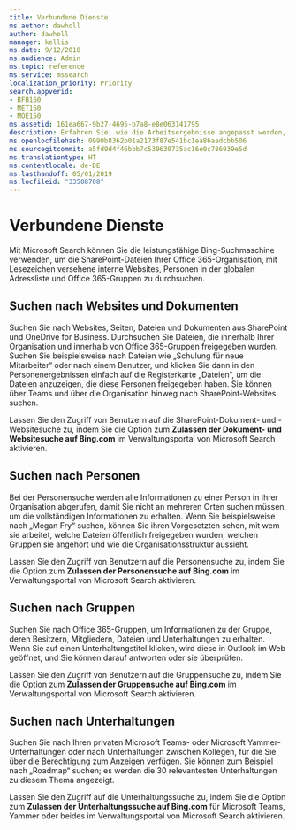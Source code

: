 ```yaml
---
title: Verbundene Dienste
ms.author: dawholl
author: dawholl
manager: kellis
ms.date: 9/12/2018
ms.audience: Admin
ms.topic: reference
ms.service: mssearch
localization_priority: Priority
search.appverid:
- BFB160
- MET150
- MOE150
ms.assetid: 161ea667-9b27-4695-b7a8-e8e063141795
description: Erfahren Sie, wie die Arbeitsergebnisse angepasst werden, die bei Verwendung von Microsoft Search angezeigt werden.
ms.openlocfilehash: 0990b8362b01a2173f87e541bc1ea86aadcbb506
ms.sourcegitcommit: a5fd9d4f46bbb7c539630735ac16e0c786939e5d
ms.translationtype: HT
ms.contentlocale: de-DE
ms.lasthandoff: 05/01/2019
ms.locfileid: "33508708"
---
```

# <a name="connected-services"></a>Verbundene Dienste

Mit Microsoft Search können Sie die leistungsfähige Bing-Suchmaschine verwenden, um die SharePoint-Dateien Ihrer Office 365-Organisation, mit Lesezeichen versehene interne Websites, Personen in der globalen Adressliste und Office 365-Gruppen zu durchsuchen.
  
## <a name="search-for-sites-and-documents"></a>Suchen nach Websites und Dokumenten

Suchen Sie nach Websites, Seiten, Dateien und Dokumenten aus SharePoint und OneDrive for Business. Durchsuchen Sie Dateien, die innerhalb Ihrer Organisation und innerhalb von Office 365-Gruppen freigegeben wurden. Suchen Sie beispielsweise nach Dateien wie „Schulung für neue Mitarbeiter“ oder nach einem Benutzer, und klicken Sie dann in den Personenergebnissen einfach auf die Registerkarte „Dateien“, um die Dateien anzuzeigen, die diese Personen freigegeben haben. Sie können über Teams und über die Organisation hinweg nach SharePoint-Websites suchen.
  
Lassen Sie den Zugriff von Benutzern auf die SharePoint-Dokument- und -Websitesuche zu, indem Sie die Option zum **Zulassen der Dokument- und Websitesuche auf Bing.com** im Verwaltungsportal von Microsoft Search aktivieren. 
  
## <a name="search-for-people"></a>Suchen nach Personen

Bei der Personensuche werden alle Informationen zu einer Person in Ihrer Organisation abgerufen, damit Sie nicht an mehreren Orten suchen müssen, um die vollständigen Informationen zu erhalten. Wenn Sie beispielsweise nach „Megan Fry“ suchen, können Sie ihren Vorgesetzten sehen, mit wem sie arbeitet, welche Dateien öffentlich freigegeben wurden, welchen Gruppen sie angehört und wie die Organisationsstruktur aussieht.
  
Lassen Sie den Zugriff von Benutzern auf die Personensuche zu, indem Sie die Option zum **Zulassen der Personensuche auf Bing.com** im Verwaltungsportal von Microsoft Search aktivieren. 
  
## <a name="search-for-groups"></a>Suchen nach Gruppen

Suchen Sie nach Office 365-Gruppen, um Informationen zu der Gruppe, deren Besitzern, Mitgliedern, Dateien und Unterhaltungen zu erhalten. Wenn Sie auf einen Unterhaltungstitel klicken, wird diese in Outlook im Web geöffnet, und Sie können darauf antworten oder sie überprüfen.
  
Lassen Sie den Zugriff von Benutzern auf die Gruppensuche zu, indem Sie die Option zum **Zulassen der Gruppensuche auf Bing.com** im Verwaltungsportal von Microsoft Search aktivieren. 
  
## <a name="search-for-conversations"></a>Suchen nach Unterhaltungen

Suchen Sie nach Ihren privaten Microsoft Teams- oder Microsoft Yammer-Unterhaltungen oder nach Unterhaltungen zwischen Kollegen, für die Sie über die Berechtigung zum Anzeigen verfügen. Sie können zum Beispiel nach „Roadmap“ suchen; es werden die 30 relevantesten Unterhaltungen zu diesem Thema angezeigt.
  
Lassen Sie den Zugriff auf die Unterhaltungssuche zu, indem Sie die Option zum **Zulassen der Unterhaltungssuche auf Bing.com** für Microsoft Teams, Yammer oder beides im Verwaltungsportal von Microsoft Search aktivieren. 

  

